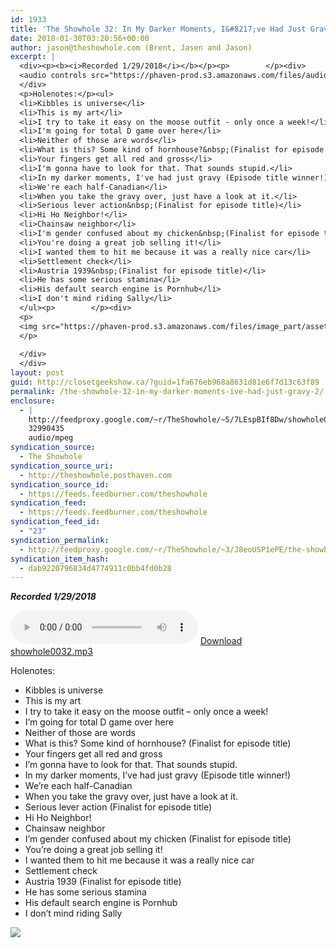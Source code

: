 ```yaml
---
id: 1933
title: 'The Showhole 32: In My Darker Moments, I&#8217;ve Had Just Gravy'
date: 2018-01-30T03:20:56+00:00
author: jason@theshowhole.com (Brent, Jasen and Jason)
excerpt: |
  <div><p><b><i>Recorded 1/29/2018</i></b></p><p>        </p><div>
  <audio controls src="https://phaven-prod.s3.amazonaws.com/files/audio_part/asset/2013935/dH2jXyemHRfRk4BGhTBh58_dYZ4/showhole0032.mp3"></audio> <a href="https://phaven-prod.s3.amazonaws.com/files/audio_part/asset/2013935/dH2jXyemHRfRk4BGhTBh58_dYZ4/showhole0032.mp3">Download showhole0032.mp3</a>
  </div>
  <p>Holenotes:</p><ul>
  <li>Kibbles is universe</li>
  <li>This is my art</li>
  <li>I try to take it easy on the moose outfit - only once a week!</li>
  <li>I'm going for total D game over here</li>
  <li>Neither of those are words</li>
  <li>What is this? Some kind of hornhouse?&nbsp;(Finalist for episode title)</li>
  <li>Your fingers get all red and gross</li>
  <li>I'm gonna have to look for that. That sounds stupid.</li>
  <li>In my darker moments, I've had just gravy (Episode title winner!)</li>
  <li>We're each half-Canadian</li>
  <li>When you take the gravy over, just have a look at it.</li>
  <li>Serious lever action&nbsp;(Finalist for episode title)</li>
  <li>Hi Ho Neighbor!</li>
  <li>Chainsaw neighbor</li>
  <li>I'm gender confused about my chicken&nbsp;(Finalist for episode title)</li>
  <li>You're doing a great job selling it!</li>
  <li>I wanted them to hit me because it was a really nice car</li>
  <li>Settlement check</li>
  <li>Austria 1939&nbsp;(Finalist for episode title)</li>
  <li>He has some serious stamina</li>
  <li>His default search engine is Pornhub</li>
  <li>I don't mind riding Sally</li>
  </ul><p>        </p><div>
  <p>
  <img src="https://phaven-prod.s3.amazonaws.com/files/image_part/asset/2013934/JMdWWex64BRDZ8pEOUTZ_5h6E40/medium_TheShowhole4podcasters_PH.jpg">
  </p>
  
  </div>
  </div>
layout: post
guid: http://closetgeekshow.ca/?guid=1fa676eb968a8631d81e6f7d13c63f89
permalink: /the-showhole-32-in-my-darker-moments-ive-had-just-gravy-2/
enclosure:
  - |
    http://feedproxy.google.com/~r/TheShowhole/~5/7LEspBIf8Dw/showhole0032.mp3
    32990435
    audio/mpeg
syndication_source:
  - The Showhole
syndication_source_uri:
  - http://theshowhole.posthaven.com
syndication_source_id:
  - https://feeds.feedburner.com/theshowhole
syndication_feed:
  - https://feeds.feedburner.com/theshowhole
syndication_feed_id:
  - "23"
syndication_permalink:
  - http://feedproxy.google.com/~r/TheShowhole/~3/J8eoUSP1ePE/the-showhole-32-in-my-darker-moments-ive-had-just-gravy
syndication_item_hash:
  - dab9220796834d4774911c0bb4fd0b28
---
```

<div class="posthaven-post-body">
  <p>
    <b><i>Recorded 1/29/2018</i></b>
  </p>
  
  <p>
    <div class="posthaven-file posthaven-file-audio posthaven-file-state-processed" id="posthaven_audio_2013935" >
      <audio controls src="https://phaven-prod.s3.amazonaws.com/files/audio_part/asset/2013935/dH2jXyemHRfRk4BGhTBh58_dYZ4/showhole0032.mp3" type="audio/mpeg"></audio> <a class="posthaven-file-download" download href="https://phaven-prod.s3.amazonaws.com/files/audio_part/asset/2013935/dH2jXyemHRfRk4BGhTBh58_dYZ4/showhole0032.mp3">Download showhole0032.mp3</a>
    </div>
  </p>
  
  <p>
    Holenotes:
  </p>
  
  <ul>
    <li>
      Kibbles is universe
    </li>
    <li>
      This is my art
    </li>
    <li>
      I try to take it easy on the moose outfit &#8211; only once a week!
    </li>
    <li>
      I&#8217;m going for total D game over here
    </li>
    <li>
      Neither of those are words
    </li>
    <li>
      What is this? Some kind of hornhouse? (Finalist for episode title)
    </li>
    <li>
      Your fingers get all red and gross
    </li>
    <li>
      I&#8217;m gonna have to look for that. That sounds stupid.
    </li>
    <li>
      In my darker moments, I&#8217;ve had just gravy (Episode title winner!)
    </li>
    <li>
      We&#8217;re each half-Canadian
    </li>
    <li>
      When you take the gravy over, just have a look at it.
    </li>
    <li>
      Serious lever action (Finalist for episode title)
    </li>
    <li>
      Hi Ho Neighbor!
    </li>
    <li>
      Chainsaw neighbor
    </li>
    <li>
      I&#8217;m gender confused about my chicken (Finalist for episode title)
    </li>
    <li>
      You&#8217;re doing a great job selling it!
    </li>
    <li>
      I wanted them to hit me because it was a really nice car
    </li>
    <li>
      Settlement check
    </li>
    <li>
      Austria 1939 (Finalist for episode title)
    </li>
    <li>
      He has some serious stamina
    </li>
    <li>
      His default search engine is Pornhub
    </li>
    <li>
      I don&#8217;t mind riding Sally
    </li>
  </ul>
  
  <div class="posthaven-gallery" id="posthaven_gallery[1248781]">
    <p class="posthaven-file posthaven-file-image posthaven-file-state-processed">
      <img class="posthaven-gallery-image" src="https://phaven-prod.s3.amazonaws.com/files/image_part/asset/2013934/JMdWWex64BRDZ8pEOUTZ_5h6E40/medium_TheShowhole4podcasters_PH.jpg" data-posthaven-state='processed'
data-medium-src='https://phaven-prod.s3.amazonaws.com/files/image_part/asset/2013934/JMdWWex64BRDZ8pEOUTZ_5h6E40/medium_TheShowhole4podcasters_PH.jpg'
data-medium-width='700'
data-medium-height='437'
data-large-src='https://phaven-prod.s3.amazonaws.com/files/image_part/asset/2013934/JMdWWex64BRDZ8pEOUTZ_5h6E40/large_TheShowhole4podcasters_PH.jpg'
data-large-width='700'
data-large-height='437'
data-thumb-src='https://phaven-prod.s3.amazonaws.com/files/image_part/asset/2013934/JMdWWex64BRDZ8pEOUTZ_5h6E40/thumb_TheShowhole4podcasters_PH.jpg'
data-thumb-width='200'
data-thumb-height='200'
data-xlarge-src='https://phaven-prod.s3.amazonaws.com/files/image_part/asset/2013934/JMdWWex64BRDZ8pEOUTZ_5h6E40/xlarge_TheShowhole4podcasters_PH.jpg'
data-xlarge-width='700'
data-xlarge-height='437'
data-orig-src='https://phaven-prod.s3.amazonaws.com/files/image_part/asset/2013934/JMdWWex64BRDZ8pEOUTZ_5h6E40/TheShowhole4podcasters_PH.jpg'
data-orig-width='700'
data-orig-height='437'
data-posthaven-id='2013934' />
    </p></p>
  </div></p>
</div>